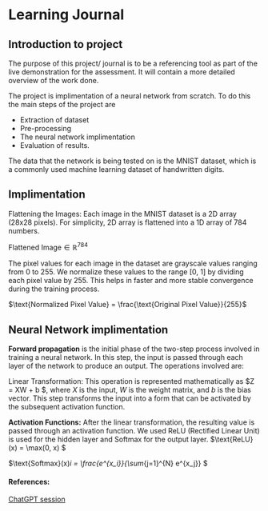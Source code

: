 # Learning Journal 

## Introduction to project
The purpose of this project/ journal is to be a referencing tool as part of the live demonstration for the assessment. It will contain a more detailed overview of the work done. 

The project is implimentation of a neural network from scratch. To do this the main steps of the project are
* Extraction of dataset
* Pre-processing
* The neural network implimentation 
* Evaluation of results. 

The data that the network is being tested on is the MNIST dataset, which is a commonly used machine learning dataset of handwritten digits. 


## Implimentation

Flattening the Images: Each image in the MNIST dataset is a 2D array (28x28 pixels). For simplicity, 2D array is flattened into a 1D array of 784 numbers. 

$\text{Flattened Image} \in \mathbb{R}^{784}$

The pixel values for each image in the dataset are grayscale values ranging from 0 to 255. We normalize these values to the range [0, 1] by dividing each pixel value by 255. This helps in faster and more stable convergence during the training process.

$\text{Normalized Pixel Value} = \frac{\text{Original Pixel Value}}{255}$

## Neural Network implimentation
**Forward propagation** is the initial phase of the two-step process involved in training a neural network. In this step, the input is passed through each layer of the network to produce an output. The operations involved are:

Linear Transformation: This operation is represented mathematically as $Z = XW + b $, where $X$ is the input, $W$ is the weight matrix, and $b$ is the bias vector. This step transforms the input into a form that can be activated by the subsequent activation function.



**Activation Functions:** After the linear transformation, the resulting value is passed through an activation function. We used ReLU (Rectified Linear Unit) is used for the hidden layer and Softmax for the output layer.
$\text{ReLU}(x) = \max(0, x) $

$\text{Softmax}(x)_i = \frac{e^{x_i}}{\sum_{j=1}^{N} e^{x_j}} $




#### References:
[ChatGPT session](https://chat.openai.com/share/0b8168ea-5d2a-497d-967e-c129e2424fcf) 
